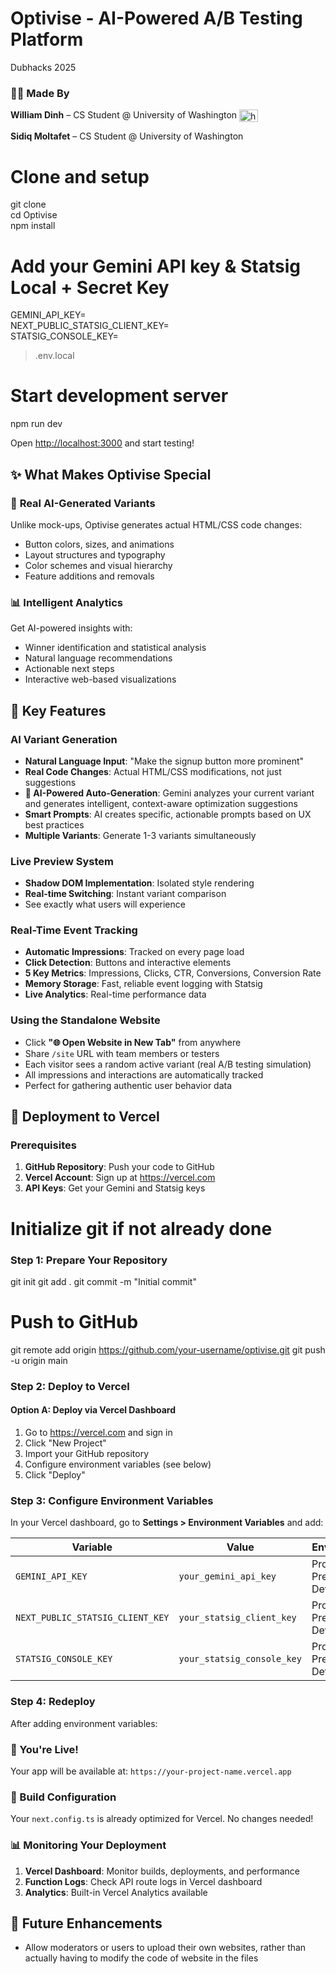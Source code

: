 # Optivise - AI-Powered A/B Testing Platform
Dubhacks 2025
### 👨‍💻 Made By

**William Dinh** – CS Student @ University of Washington <a href="https://www.linkedin.com/in/williamdinh/" target="blank"><img align="center" src="https://raw.githubusercontent.com/rahuldkjain/github-profile-readme-generator/master/src/images/icons/Social/linked-in-alt.svg" alt="https://www.linkedin.com/in/williamdinh/" height="20" width="30" /></a>
</p>

**Sidiq Moltafet** – CS Student @ University of Washington

# Clone and setup

git clone <your-repo-url> </br>
cd Optivise </br>
npm install </br>

# Add your Gemini API key & Statsig Local + Secret Key

GEMINI_API_KEY= </br>
NEXT_PUBLIC_STATSIG_CLIENT_KEY= </br>
STATSIG_CONSOLE_KEY= </br>

> .env.local

# Start development server

npm run dev


Open [http://localhost:3000](http://localhost:3000) and start testing!

## ✨ What Makes Optivise Special

### 🤖 **Real AI-Generated Variants**
Unlike mock-ups, Optivise generates actual HTML/CSS code changes:
- Button colors, sizes, and animations
- Layout structures and typography
- Color schemes and visual hierarchy
- Feature additions and removals

### 📊 **Intelligent Analytics**
Get AI-powered insights with:
- Winner identification and statistical analysis
- Natural language recommendations
- Actionable next steps
- Interactive web-based visualizations

## 🎨 Key Features

### AI Variant Generation
- **Natural Language Input**: "Make the signup button more prominent"
- **Real Code Changes**: Actual HTML/CSS modifications, not just suggestions
- **🤖 AI-Powered Auto-Generation**: Gemini analyzes your current variant and generates intelligent, context-aware optimization suggestions
- **Smart Prompts**: AI creates specific, actionable prompts based on UX best practices
- **Multiple Variants**: Generate 1-3 variants simultaneously

### Live Preview System
- **Shadow DOM Implementation**: Isolated style rendering
- **Real-time Switching**: Instant variant comparison
-  See exactly what users will experience

### Real-Time Event Tracking
- **Automatic Impressions**: Tracked on every page load
- **Click Detection**: Buttons and interactive elements
- **5 Key Metrics**: Impressions, Clicks, CTR, Conversions, Conversion Rate
- **Memory Storage**: Fast, reliable event logging with Statsig
- **Live Analytics**: Real-time performance data

### Using the Standalone Website

- Click **"🌐 Open Website in New Tab"** from anywhere
- Share `/site` URL with team members or testers
- Each visitor sees a random active variant (real A/B testing simulation)
- All impressions and interactions are automatically tracked
- Perfect for gathering authentic user behavior data

## 🚀 Deployment to Vercel

### Prerequisites
1. **GitHub Repository**: Push your code to GitHub
2. **Vercel Account**: Sign up at https://vercel.com
3. **API Keys**: Get your Gemini and Statsig keys

# Initialize git if not already done
### Step 1: Prepare Your Repository
git init
git add .
git commit -m "Initial commit"

# Push to GitHub
git remote add origin https://github.com/your-username/optivise.git
git push -u origin main

### Step 2: Deploy to Vercel

#### Option A: Deploy via Vercel Dashboard

1. Go to https://vercel.com and sign in
2. Click "New Project"
3. Import your GitHub repository
4. Configure environment variables (see below)
5. Click "Deploy"

### Step 3: Configure Environment Variables

In your Vercel dashboard, go to **Settings > Environment Variables** and add:

| Variable                         | Value                      | Environment                      |
| -------------------------------- | -------------------------- | -------------------------------- |
| `GEMINI_API_KEY`                 | `your_gemini_api_key`      | Production, Preview, Development |
| `NEXT_PUBLIC_STATSIG_CLIENT_KEY` | `your_statsig_client_key`  | Production, Preview, Development |
| `STATSIG_CONSOLE_KEY`            | `your_statsig_console_key` | Production, Preview, Development |

### Step 4: Redeploy

After adding environment variables:

### 🎉 You're Live!

Your app will be available at: `https://your-project-name.vercel.app`

### 🔧 Build Configuration

Your `next.config.ts` is already optimized for Vercel. No changes needed!

### 📊 Monitoring Your Deployment

1. **Vercel Dashboard**: Monitor builds, deployments, and performance
2. **Function Logs**: Check API route logs in Vercel dashboard
3. **Analytics**: Built-in Vercel Analytics available

## 🔮 Future Enhancements
- Allow moderators or users to upload their own websites, rather than actually having to modify the code of website in the files
